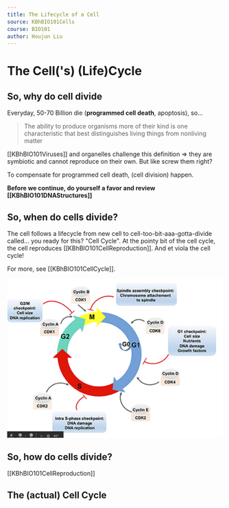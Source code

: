 ```yaml
---
title: The Lifecycle of a Cell
source: KBhBIO101Cells
course: BIO101
author: Houjun Liu
---
```


# The Cell('s) (Life)Cycle
## So, why do cell divide
Everyday, 50-70 Billion die (**programmed cell death**, apoptosis), so...

> The ability to produce organisms more of their kind is one characteristic that best distinguishes living things from nonliving matter

[[KBhBIO101Viruses]] and organelles challenge this definition => they are symbiotic and cannot reproduce on their own. But like screw them right?

To compensate for programmed cell death, (cell division) happen. 

**Before we continue, do yourself a favor and review [[KBhBIO101DNAStructures]]**	

## So, when do cells divide?
The cell follows a lifecycle from new cell to cell-too-bit-aaa-gotta-divide called... you ready for this? "Cell Cycle". At the pointy bit of the cell cycle, the cell reproduces [[KBhBIO101CellReproduction]]. And et viola the cell cycle!

For more, see [[KBhBIO101CellCycle]].

![lecellcycle.png](lecellcycle.png)

## So, how do cells divide?
[[KBhBIO101CellReproduction]]

## The (actual) Cell Cycle

